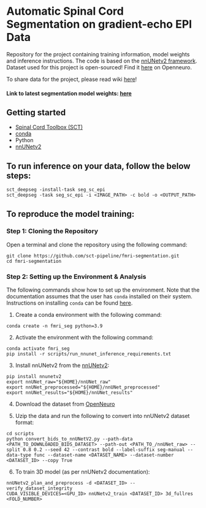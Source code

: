 # Automatic Spinal Cord Segmentation on gradient-echo EPI Data
Repository for the project containing training information, model weights and inference instructions. The code is based on the [nnUNetv2 framework](https://github.com/MIC-DKFZ/nnUNet).
Dataset used for this project is open-sourced! Find it [here](https://openneuro.org/datasets/ds005143/versions/1.2.0) on Openneuro.


To share data for the project, please read wiki [here](https://github.com/sct-pipeline/fmri-segmentation/wiki/Data-contribution-details)!

#### Link to latest segmentation model weights: [here](https://github.com/sct-pipeline/fmri-segmentation/releases/tag/v0.2)

## Getting started

- [Spinal Cord Toolbox (SCT)](https://spinalcordtoolbox.com/user_section/installation.html)
- [conda](https://conda.io/projects/conda/en/latest/user-guide/install/index.html) 
- Python
- [nnUNetv2](https://github.com/MIC-DKFZ/nnUNet)


## To run inference on your data, follow the below steps:
```
sct_deepseg -install-task seg_sc_epi
sct_deepseg -task seg_sc_epi -i <IMAGE_PATH> -c bold -o <OUTPUT_PATH>
```


## To reproduce the model training:

### Step 1: Cloning the Repository

Open a terminal and clone the repository using the following command:

~~~
git clone https://github.com/sct-pipeline/fmri-segmentation.git
cd fmri-segmentation
~~~

### Step 2: Setting up the Environment & Analysis

The following commands show how to set up the environment. 
Note that the documentation assumes that the user has `conda` installed on their system. 
Instructions on installing `conda` can be found [here](https://conda.io/projects/conda/en/latest/user-guide/install/index.html).

1. Create a conda environment with the following command:
```
conda create -n fmri_seg python=3.9
```

2. Activate the environment with the following command:
```
conda activate fmri_seg
pip install -r scripts/run_nnunet_inference_requirements.txt
```

3. Install nnUNetv2 from the [nnUNetv2](https://github.com/MIC-DKFZ/nnUNet):
```
pip install nnunetv2
export nnUNet_raw="${HOME}/nnUNet_raw"
export nnUNet_preprocessed="${HOME}/nnUNet_preprocessed"
export nnUNet_results="${HOME}/nnUNet_results"
```


4. Download the dataset from [OpenNeuro]([https://openneuro.org/datasets/ds005143](https://openneuro.org/datasets/ds005143/versions/1.2.0))

5. Uzip the data and run the following to convert into nnUNetv2 dataset format:
```
cd scripts
python convert_bids_to_nnUNetV2.py --path-data <PATH_TO_DOWNLOADED_BIDS_DATASET> --path-out <PATH_TO_/nnUNet_raw> --split 0.8 0.2 --seed 42 --contrast bold --label-suffix seg-manual --data-type func --dataset-name <DATASET_NAME> --dataset-number <DATASET_ID> --copy True
```

6. To train 3D model (as per nnUNetv2 documentation):
```
nnUNetv2_plan_and_preprocess -d <DATASET_ID> --verify_dataset_integrity
CUDA_VISIBLE_DEVICES=<GPU_ID> nnUNetv2_train <DATASET_ID> 3d_fullres <FOLD_NUMBER>
```



